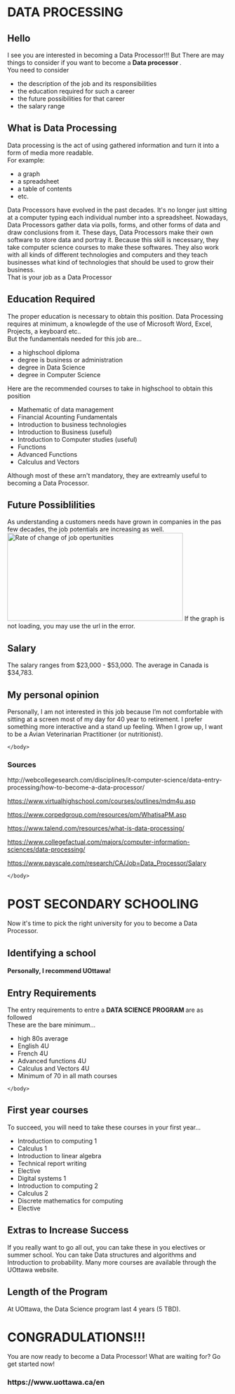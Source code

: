 <html>
  <h1>
      DATA PROCESSING
  </h1>
  <h2>
    Hello
  </h2>
  <body>
      I see you are interested in becoming a Data Processor!!!
    But There are may things to consider if you want to become a <strong>Data processor </strong>. <br>
        You need to consider 
      <ul>
        <li>the description of the job and its responsibilities</li>
        <li>the education required for such a career</li>
        <li>the future possibilities for that career</li>
        <li>the salary range</li>
      </ul>
  </body>
  <h2>
    What is Data Processing
  </h2>
  <body>
     Data processing is the act of using gathered information and turn it into a form of media more readable.<br>
      For example:<br>
        <ul>
          <li>a graph</li>
          <li>a spreadsheet</li>
          <li>a table of contents</li>
          <li>etc.</li>
        </ul>
        
  Data Processors have evolved in the past decades. It's no longer just sitting at a computer typing each individual number into a spreadsheet. Nowadays, Data Processors gather data via polls, forms, and other forms of data and draw conclusions from it. These days, Data Processors make their own software to store data and portray it. Because this skill is necessary, they take computer science courses to make these softwares. They also work with all kinds of different technologies and computers and they teach businesses what kind of technologies that should be used to grow their business.<br>
  That is your job as a Data Processor<br>
    <h2>
      Education Required
    </h2>
    The proper education is necessary to obtain this position. Data Processing requires at minimum, a knowlegde of the use of Microsoft Word, Excel, Projects, a keyboard etc.. <br>
    But the fundamentals needed for this job are...
    <ul>
  <li> a highschool diploma</li>
  <li> degree is business or administration</li>
  <li> degree in Data Science</li>
  <li> degree in Computer Science</li>
    </ul>
    Here are the recommended courses to take in highschool to obtain this position
    
   <ul>
  <li> Mathematic of data management</li>
  <li> Financial Acounting Fundamentals</li>
  <li> Introduction to business technologies</li>
  <li> Introduction to Business (useful)</li>
  <li> Introduction to Computer studies (useful)</li>
  <li> Functions</li>
  <li> Advanced Functions </li>
  <li> Calculus and Vectors </li>
    </ul>
  
  Although most of these arn't mandatory, they are extreamly useful to becoming a Data Processor.
  </body>
  <h2>
      Future Possiblilities
  </h2>
  <body>
        As understanding a customers needs have grown in companies in the pas few decades, the job potentials are increasing as well.
  </body>
      <img src="https://www.mcgill.ca/datascience/files/datascience/styles/wysiwyg_extra_large/public/growth_of_data.png?itok=RnPkeEbA" alt="Rate of change of job opertunities" width="400" height="200">
      
   <body>
       If the graph is not loading, you may use the url in the error.
  </body>
  
  <h2>
    Salary
  </h2>
    <body>
        The salary ranges from $23,000 - $53,000. The average in Canada is $34,783.
    </body>
  <h2>
      My personal opinion
  </h2>
    <body>
        Personally, I am not interested in this job because I’m not comfortable with sitting at a screen most of my day for 40 year to retirement. I prefer something more interactive and a stand up feeling. When I grow up, I want to be a Avian Veterinarian Practitioner (or nutritionist). 

    </body>
    
  <h3>
     Sources
  </h3>
    <body>
        http://webcollegesearch.com/disciplines/it-computer-science/data-entry-processing/how-to-become-a-data-processor/

https://www.virtualhighschool.com/courses/outlines/mdm4u.asp

https://www.corpedgroup.com/resources/pm/WhatisaPM.asp



https://www.talend.com/resources/what-is-data-processing/

https://www.collegefactual.com/majors/computer-information-sciences/data-processing/

https://www.payscale.com/research/CA/Job=Data_Processor/Salary

    </body>
  <h1>
    POST SECONDARY SCHOOLING
  </h1>
    <body>
        Now it's time to pick the right university for you to become a Data Processor.
    </body>
    
 <h2> 
    Identifying a school
 </h2>
  <h4>
    Personally, I recommend UOttawa!
  </h4>
  
  <h2>
    Entry Requirements
  </h2>
    <body>
  The entry requirements to entre a <strong> DATA SCIENCE PROGRAM </strong> are as followed<br>
  These are the bare minimum...
  <ul>
    <li> high 80s average </li>
    <li> English 4U </li>
    <li> French 4U </li>
    <li> Advanced functions 4U </li>
    <li> Calculus and Vectors 4U </li>
    <li>Minimum of 70 in all math courses </li>
    
  </ul>
  
    </body>
    
  <h2>
    First year courses
  </h2>
      <body>
           To succeed, you will need to take these courses in your first year...
          <ul>
            <li> Introduction to computing 1 </li>
            <li> Calculus 1 </li>
            <li> Introduction to linear algebra </li>
            <li> Technical report writing </li>
            <li> Elective </li>
            <li> Digital systems 1 </li>
            <li> Introduction to computing 2 </li>
            <li> Calculus 2 </li>
            <li> Discrete mathematics for computing </li>
            <li> Elective </li>
  </ul>
  
  </body>
  
  <h2>
    Extras to Increase Success
  </h2>
     <body>
          If you really want to go all out, you can take these in you electives or summer school. You can take Data structures and algorithms and Introduction to probability. Many more courses are available through the UOttawa website.
      </body>
      
   <h2>
      Length of the Program
  </h2>
    <body>
        At UOttawa, the Data Science program last 4 years (5 TBD).
    </body>
        
<h1>
  CONGRADULATIONS!!!
</h1>
    <body>
        You are now ready to become a Data Processor! What are waiting for? Go get started now!
    </body>
  
<h3>
   https://www.uottawa.ca/en
  
</h3>
  
</html>
